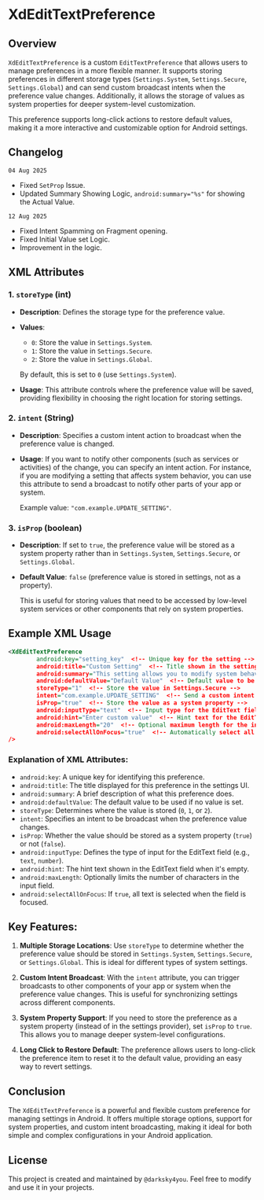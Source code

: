 # XdEditTextPreference
## Overview

`XdEditTextPreference` is a custom `EditTextPreference` that allows users to manage preferences in a more flexible manner. It supports storing preferences in different storage types (`Settings.System`, `Settings.Secure`, `Settings.Global`) and can send custom broadcast intents when the preference value changes. Additionally, it allows the storage of values as system properties for deeper system-level customization.

This preference supports long-click actions to restore default values, making it a more interactive and customizable option for Android settings.

## Changelog
`04 Aug 2025`
* Fixed `SetProp` Issue.
* Updated Summary Showing Logic, `android:summary="%s"` for showing the Actual Value.

`12 Aug 2025`
* Fixed Intent Spamming on Fragment opening.
* Fixed Initial Value set Logic.
* Improvement in the logic.

## XML Attributes

### 1. `storeType` (int)

- **Description**: Defines the storage type for the preference value.
- **Values**:

  - `0`: Store the value in `Settings.System`.
  - `1`: Store the value in `Settings.Secure`.
  - `2`: Store the value in `Settings.Global`.

  By default, this is set to `0` (use `Settings.System`).

- **Usage**: This attribute controls where the preference value will be saved, providing flexibility in choosing the right location for storing settings.

### 2. `intent` (String)

- **Description**: Specifies a custom intent action to broadcast when the preference value is changed.
- **Usage**: If you want to notify other components (such as services or activities) of the change, you can specify an intent action. For instance, if you are modifying a setting that affects system behavior, you can use this attribute to send a broadcast to notify other parts of your app or system.

  Example value: `"com.example.UPDATE_SETTING"`.

### 3. `isProp` (boolean)

- **Description**: If set to `true`, the preference value will be stored as a system property rather than in `Settings.System`, `Settings.Secure`, or `Settings.Global`.
- **Default Value**: `false` (preference value is stored in settings, not as a property).

  This is useful for storing values that need to be accessed by low-level system services or other components that rely on system properties.

## Example XML Usage

```xml
<XdEditTextPreference
        android:key="setting_key"  <!-- Unique key for the setting -->
        android:title="Custom Setting"  <!-- Title shown in the settings UI -->
        android:summary="This setting allows you to modify system behavior"  <!-- Brief description of the setting -->
        android:defaultValue="Default Value"  <!-- Default value to be used if none is provided -->
        storeType="1"  <!-- Store the value in Settings.Secure -->
        intent="com.example.UPDATE_SETTING"  <!-- Send a custom intent when the value changes -->
        isProp="true"  <!-- Store the value as a system property -->
        android:inputType="text"  <!-- Input type for the EditText field -->
        android:hint="Enter custom value"  <!-- Hint text for the EditText field -->
        android:maxLength="20"  <!-- Optional maximum length for the input -->
        android:selectAllOnFocus="true"  <!-- Automatically select all text when the field is focused -->
/>
```

### Explanation of XML Attributes:

- `android:key`: A unique key for identifying this preference.
- `android:title`: The title displayed for this preference in the settings UI.
- `android:summary`: A brief description of what this preference does.
- `android:defaultValue`: The default value to be used if no value is set.
- `storeType`: Determines where the value is stored (`0`, `1`, or `2`).
- `intent`: Specifies an intent to be broadcast when the preference value changes.
- `isProp`: Whether the value should be stored as a system property (`true`) or not (`false`).
- `android:inputType`: Defines the type of input for the EditText field (e.g., `text`, `number`).
- `android:hint`: The hint text shown in the EditText field when it's empty.
- `android:maxLength`: Optionally limits the number of characters in the input field.
- `android:selectAllOnFocus`: If `true`, all text is selected when the field is focused.

## Key Features:

1. **Multiple Storage Locations**: Use `storeType` to determine whether the preference value should be stored in `Settings.System`, `Settings.Secure`, or `Settings.Global`. This is ideal for different types of system settings.
2. **Custom Intent Broadcast**: With the `intent` attribute, you can trigger broadcasts to other components of your app or system when the preference value changes. This is useful for synchronizing settings across different components.

3. **System Property Support**: If you need to store the preference as a system property (instead of in the settings provider), set `isProp` to `true`. This allows you to manage deeper system-level configurations.

4. **Long Click to Restore Default**: The preference allows users to long-click the preference item to reset it to the default value, providing an easy way to revert settings.

## Conclusion

The `XdEditTextPreference` is a powerful and flexible custom preference for managing settings in Android. It offers multiple storage options, support for system properties, and custom intent broadcasting, making it ideal for both simple and complex configurations in your Android application.

## License
This project is created and maintained by `@darksky4you`. Feel free to modify and use it in your projects.

